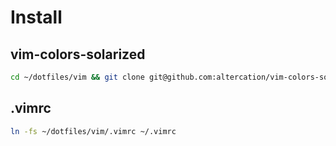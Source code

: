 # Install

## vim-colors-solarized
```bash
cd ~/dotfiles/vim && git clone git@github.com:altercation/vim-colors-solarized.git && mkdir -p ~/.vim/colors && ln -fs ~/dotfiles/vim/vim-colors-solarized/colors/solarized.vim ~/.vim/colors/solarized.vim
```

## .vimrc
```bash
ln -fs ~/dotfiles/vim/.vimrc ~/.vimrc
```
